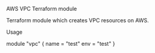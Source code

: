 AWS VPC Terraform module

Terraform module which creates VPC resources on AWS.

Usage

module "vpc" {
  name = "test"
  env  = "test"
}
